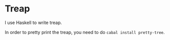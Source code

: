 # Treap
I use Haskell to write treap.

In order to pretty print the treap, you need to do `cabal install pretty-tree`.
